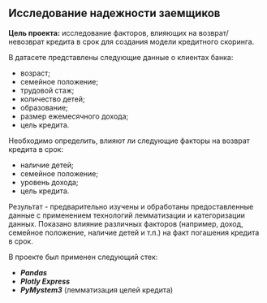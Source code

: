 ## Исследование надежности заемщиков

**Цель проекта:** исследование факторов, влияющих на возврат/невозврат кредита в срок для создания модели кредитного скоринга.

В датасете представлены следующие данные о клиентах банка:
* возраст;
* семейное положение;
* трудовой стаж;
* количество детей;
* образование;
* размер ежемесячного дохода;
* цель кредита.

Необходимо определить, влияют ли следующие факторы на возврат кредита в срок:
* наличие детей;
* семейное положение;
* уровень дохода;
* цель кредита.

Результат - предварительно изучены и обработаны предоставленные данные с применением технологий лемматизации и категоризации данных. Показано влияние различных факторов (например, доход, семейное положение, наличие детей и т.п.) на факт погашения кредита в срок.

В проекте был применен следующий стек:
* **_Pandas_**
* **_Plotly Express_**
* **_PyMystem3_** (лемматизация целей кредита)
